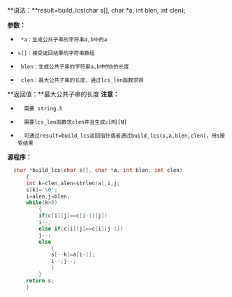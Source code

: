 **语法：**result=build_lcs(char s[], char *a, int blen, int clen);

**参数：**
-      *a：生成公共子串的字符串a,b中的a
-     s[]：接受返回结果的字符串数组
-      blen：生成公共子串的字符串a,b中的b的长度
-      clen：最大公共子串的长度，通过lcs_len函数求得


**返回值：**最大公共子串的长度
**注意：** 
-       需要 string.h
-       需要lcs_len函数求clen并且生成c[M][N]
-       可通过result=build_lcs返回指针或者通过build_lcs(s,a,blen,clen)，用s接受结果


**源程序：**

```cpp
  char *build_lcs(char s[], char *a, int blen, int clen)
      {
      int k=clen,alen=strlen(a),i,j;
      s[k]='\0';
      i=alen,j=blen;
      while(k>0)
          {
          if(c[i][j]==c[i-1][j])
          i--;
          else if(c[i][j]==c[i][j-1])
          j--;
          else
              {
              s[--k]=a[i-1];
              i--;j--;
              }
          }
      return s;
      } 
```